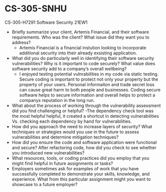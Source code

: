 # CS-305-SNHU
CS-305-H7291 Software Security 21EW1
- Briefly summarize your client, Artemis Financial, and their software requirements. Who was the client? What issue did they want you to address?
  - Artemis Financial is a financial instution looking to incorporate additional security into their already exsisting application.
- What did you do particularly well in identifying their software security vulnerabilities? Why is it important to code securely? What value does software security add to a company’s overall wellbeing?
  - I enjoyed testing potential vulnrabilities in my code via static testing. Secure coding is important to protect not only your property but the property of your users. Personal informaiton and trade secret loss can cause great harm to both people and businesses. Coding secure software helps to secure information and overall helps to protect a companys reputation in the long run. 
- What about the process of working through the vulnerability assessment did you find challenging or helpful?
  -The dependency check tool was the most helpful helpful, it created a shortcut in detecting vulnerabilities Vs. checking each dependency by hand for vulnerabilities.
- How did you approach the need to increase layers of security? What techniques or strategies would you use in the future to assess vulnerabilities and determine mitigation techniques?
- How did you ensure the code and software application were functional and secure? After refactoring code, how did you check to see whether you introduced new vulnerabilities?
- What resources, tools, or coding practices did you employ that you might find helpful in future assignments or tasks?
- Employers sometimes ask for examples of work that you have successfully completed to demonstrate your skills, knowledge, and experience. What from this particular assignment might you want to showcase to a future employer?
